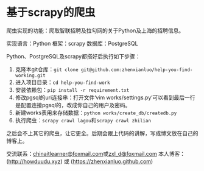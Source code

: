 # 基于scrapy的爬虫

爬虫实现的功能：爬取智联招聘及拉勾网的关于Python及上海的招聘信息。

实现语言：Python
框架：scrapy
数据库：PostgreSQL

Python、PostgreSQL及scrapy都搭好后执行如下步骤：

1. 克隆本git仓库：`git clone git@github.com:zhenxianluo/help-you-find-working.git`
2. 进入项目目录：`cd help-you-find-work`
3. 安装依赖包：`pip install -r requirement.txt`
4. 修改pgsql的uri连接串：打开文件‘vim works/settings.py’可以看到最后一行是配置连接pgsql的，改成你自己的用户及密码。
5. 新建works表用来存储数据：`python works/create_db/createdb.py`
6. 执行爬虫：`scrapy crawl lagou`和`scrapy crawl zhilian`

之后会不上其它的爬虫，让它更全。后期会跟上代码的讲解，写成博文放在自己的博客上。

交流联系：<chinaitlearner@foxmail.com>或<zxl_d@foxmail.com>
本人博客：(http://howduudu.xyz) 或 (https://zhenxianluo.github.com)
